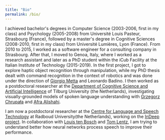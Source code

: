```yaml
---
title: "Bio"
permalink: /bio/
---
```


I achieved bachelor's degrees in Computer Science (2003-2006, first in my class) and Psychology (2005-2008) from Université Louis Pasteur, Strasbourg (France), followed by a master's degree in Cognitive Sciences (2008-2010, first in my class) from Université Lumières, Lyon (France).
From 2010 to 2015, I worked as a software engineer for a consulting company in Strasbourg.
After that, I moved to Genoa, Italy, where I worked as a research assistant and later as a PhD student within the iCub Facility at the Italian Institute of Technology (2015-2019).
In the first project, I got to explore haptic object recognition through manipulation, while my PhD thesis dealt with command recognition in the context of robotics and was done under the direction of [Giorgio Metta](https://www.iit.it/people-details/-/people/giorgio-metta) and Leonardo Badino.
I then worked as a postdoctoral researcher at the [Department of Cognitive Science and Artificial Intelligence](https://www.tilburguniversity.edu/about/schools/tshd/departments/dca) of Tilburg University (the Netherlands), investigating visually-grounded models of spoken language understanding with [Grzegorz Chrupała](https://grzegorz.chrupala.me) and [Afra Alishahi](https://afra.alishahi.name/).

I am now a postdoctoral researcher at the [Centre for Language and Speech Technology](https://www.ru.nl/clst/) at Radboud University(the Netherlands), working on the [InDeep project](https://interpretingdl.github.io).
In collaboration with [Louis ten Bosch](https://www.ru.nl/english/people/bosch-l-ten/) and [Tom Lentz](https://www.tilburguniversity.edu/staff/t-o-lentz), I am trying to understand better how neural networks process speech to improve their performance.
